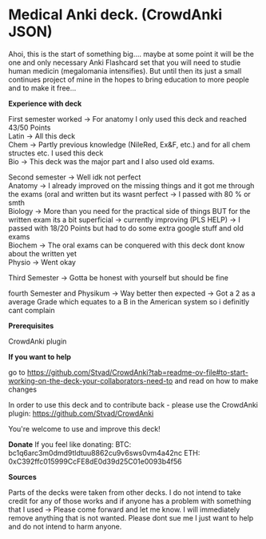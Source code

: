 # Medical Anki deck. (CrowdAnki JSON)
Ahoi, 
this is the start of something big.... maybe at some point it will be the one and only necessary Anki Flashcard set that you will need to studie human medicin (megalomania intensifies).
But until then its just a small continues project of mine in the hopes to bring education to more people and to make it free...

**Experience with deck**

First semester worked → For anatomy I only used this deck and reached 43/50 Points  
Latin → All this deck  
Chem → Partly previous knowledge (NileRed, Ex&F, etc.) and for all chem structes etc. I used this deck  
Bio → This deck was the major part and I also used old exams.  

Second semester → Well idk not perfect  
Anatomy → I already improved on the missing things and it got me through the exams (oral and written but its wasnt perfect → I passed with 80 % or smth  
Biology → More than you need for the practical side of things BUT for the written exam its a bit superficial → currently improving (PLS HELP) → I passed with 18/20 Points but had to do some extra google stuff and old exams  
Biochem → The oral exams can be conquered with this deck dont know about the written yet  
Physio → Went okay

Third Semester → Gotta be honest with yourself but should be fine

fourth Semester and Physikum → Way better then expected → Got a 2 as a average Grade which equates to a B in the American system
so i definitly cant complain

**Prerequisites**

CrowdAnki plugin


**If you want to help** 

go to https://github.com/Stvad/CrowdAnki?tab=readme-ov-file#to-start-working-on-the-deck-your-collaborators-need-to and read on how to make changes


In order to use this deck and to contribute back - please use the CrowdAnki plugin: https://github.com/Stvad/CrowdAnki

You're welcome to use and improve this deck!

**Donate**
If you feel like donating:
BTC: bc1q6arc3m0dmd9tldtuu8862cu9v6sws0vm4a42nc
ETH: 0xC392ffc015999CcFE8dE0d39d25C01e0093b4f56

**Sources**

Parts of the decks were taken from other decks. I do not intend to take credit for any of those works and if anyone has a problem with something that I used → Please come forward and let me know.
I will immediately remove anything that is not wanted. Please dont sue me I just want to help and do not intend to harm anyone.
